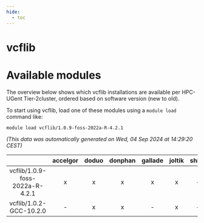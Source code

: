 ```yaml
---
hide:
  - toc
---
```


vcflib
======

# Available modules


The overview below shows which vcflib installations are available per HPC-UGent Tier-2cluster, ordered based on software version (new to old).

To start using vcflib, load one of these modules using a `module load` command like:

```shell
module load vcflib/1.0.9-foss-2022a-R-4.2.1
```

*(This data was automatically generated on Wed, 04 Sep 2024 at 14:29:20 CEST)*  

| |accelgor|doduo|donphan|gallade|joltik|shinx|skitty|
| :---: | :---: | :---: | :---: | :---: | :---: | :---: | :---: |
|vcflib/1.0.9-foss-2022a-R-4.2.1|x|x|x|x|x|-|x|
|vcflib/1.0.2-GCC-10.2.0|-|x|x|-|x|-|x|

